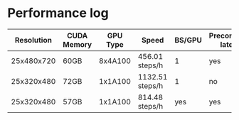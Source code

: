 # Performance log
| Resolution   | CUDA Memory | GPU Type | Speed |BS/GPU|Precompute latent|Graident Checkpointing
| -------      | ----        | ---      |------ |---|---|---|
| 25x480x720   | 60GB        | 8x4A100  |456.01 steps/h|1|yes|no|
| 25x320x480   | 72GB        | 1x1A100  |1132.51 steps/h|1|no|no|
| 25x320x480   | 57GB        | 1x1A100  |814.48 steps/h|yes|yes|